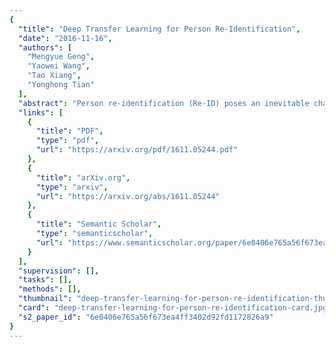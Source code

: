 ```yaml
---
{
  "title": "Deep Transfer Learning for Person Re-Identification",
  "date": "2016-11-16",
  "authors": [
    "Mengyue Geng",
    "Yaowei Wang",
    "Tao Xiang",
    "Yonghong Tian"
  ],
  "abstract": "Person re-identification (Re-ID) poses an inevitable challenge to deep learning: how to learn a robust deep model with millions of parameters on a small training set of few or no labels. In this paper, two deep transfer learning methods are proposed to address the training data sparsity problem, respectively from the supervised and unsupervised settings. First, a two-stepped fine-tuning strategy with proxy classifier learning is developed to transfer knowledge from auxiliary datasets. Second, given an unlabelled Re-Iddataset, an unsupervised deep transfer learning model is proposed based on a co-training strategy. Extensive experiments show that the proposed models achieve a good performance of deep Re-ID models.",
  "links": [
    {
      "title": "PDF",
      "type": "pdf",
      "url": "https://arxiv.org/pdf/1611.05244.pdf"
    },
    {
      "title": "arXiv.org",
      "type": "arxiv",
      "url": "https://arxiv.org/abs/1611.05244"
    },
    {
      "title": "Semantic Scholar",
      "type": "semanticscholar",
      "url": "https://www.semanticscholar.org/paper/6e0406e765a56f673ea4ff3402d92fd1172826a9"
    }
  ],
  "supervision": [],
  "tasks": [],
  "methods": [],
  "thumbnail": "deep-transfer-learning-for-person-re-identification-thumb.jpg",
  "card": "deep-transfer-learning-for-person-re-identification-card.jpg",
  "s2_paper_id": "6e0406e765a56f673ea4ff3402d92fd1172826a9"
}
---
```


